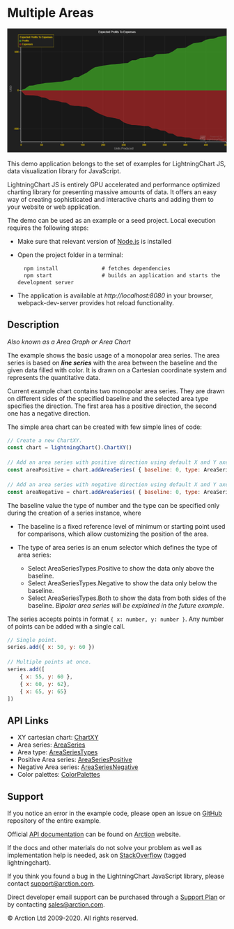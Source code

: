 # Multiple Areas

![Multiple Areas](multipleAreas.png)

This demo application belongs to the set of examples for LightningChart JS, data visualization library for JavaScript.

LightningChart JS is entirely GPU accelerated and performance optimized charting library for presenting massive amounts of data. It offers an easy way of creating sophisticated and interactive charts and adding them to your website or web application.

The demo can be used as an example or a seed project. Local execution requires the following steps:

- Make sure that relevant version of [Node.js](https://nodejs.org/en/download/) is installed
- Open the project folder in a terminal:

        npm install              # fetches dependencies
        npm start                # builds an application and starts the development server

- The application is available at *http://localhost:8080* in your browser, webpack-dev-server provides hot reload functionality.


## Description

*Also known as a Area Graph or Area Chart*

The example shows the basic usage of a monopolar area series. The area series is based on ***line series*** with the area between the baseline and the given data filled with color. It is drawn on a Cartesian coordinate system and represents the quantitative data.

Current example chart contains two monopolar area series. They are drawn on different sides of the specified baseline and the selected area type specifies the direction. The first area has a positive direction, the second one has a negative direction.

The simple area chart can be created with few simple lines of code:

```javascript
// Create a new ChartXY.
const chart = lightningChart().ChartXY()

// Add an area series with positive direction using default X and Y axes.
const areaPositive = chart.addAreaSeries( { baseline: 0, type: AreaSeriesTypes.Positive } )

// Add an area series with negative direction using default X and Y axes.
const areaNegative = chart.addAreaSeries( { baseline: 0, type: AreaSeriesTypes.Negative } )
```

The baseline value the type of number and the type can be specified only during the creation of a series instance, where

- The baseline is a fixed reference level of minimum or starting point used for comparisons, which allow customizing the position of the area.

- The type of area series is an enum selector which defines the type of area series:
    - Select AreaSeriesTypes.Positive to show the data only above the baseline.
    - Select AreaSeriesTypes.Negative to show the data only below the baseline.
    - Select AreaSeriesTypes.Both to show the data from both sides of the baseline. *Bipolar area series will be explained in the future example*.

The series accepts points in format `{ x: number, y: number }`. Any number of points can be added with a single call.

```javascript
// Single point.
series.add({ x: 50, y: 60 })

// Multiple points at once.
series.add([
    { x: 55, y: 60 },
    { x: 60, y: 62},
    { x: 65, y: 65}
])
```


## API Links

* XY cartesian chart: [ChartXY]
* Area series: [AreaSeries]
* Area type: [AreaSeriesTypes]
* Positive Area series: [AreaSeriesPositive]
* Negative Area series: [AreaSeriesNegative]
* Color palettes: [ColorPalettes]


## Support

If you notice an error in the example code, please open an issue on [GitHub][0] repository of the entire example.

Official [API documentation][1] can be found on [Arction][2] website.

If the docs and other materials do not solve your problem as well as implementation help is needed, ask on [StackOverflow][3] (tagged lightningchart).

If you think you found a bug in the LightningChart JavaScript library, please contact support@arction.com.

Direct developer email support can be purchased through a [Support Plan][4] or by contacting sales@arction.com.

[0]: https://github.com/Arction/
[1]: https://www.arction.com/lightningchart-js-api-documentation/
[2]: https://www.arction.com
[3]: https://stackoverflow.com/questions/tagged/lightningchart
[4]: https://www.arction.com/support-services/

© Arction Ltd 2009-2020. All rights reserved.


[ChartXY]: https://www.arction.com/lightningchart-js-api-documentation/v1.2.0/classes/chartxy.html
[AreaSeries]: https://www.arction.com/lightningchart-js-api-documentation/v1.2.0/classes/chartxy.html#addareaseries
[AreaSeriesTypes]: https://www.arction.com/lightningchart-js-api-documentation/v1.2.0/globals.html#areaseriestypes
[AreaSeriesPositive]: https://www.arction.com/lightningchart-js-api-documentation/v1.2.0/classes/areaseriespositive.html
[AreaSeriesNegative]: https://www.arction.com/lightningchart-js-api-documentation/v1.2.0/classes/areaseriesnegative.html
[ColorPalettes]: https://www.arction.com/lightningchart-js-api-documentation/v1.2.0/globals.html#colorpalettes

